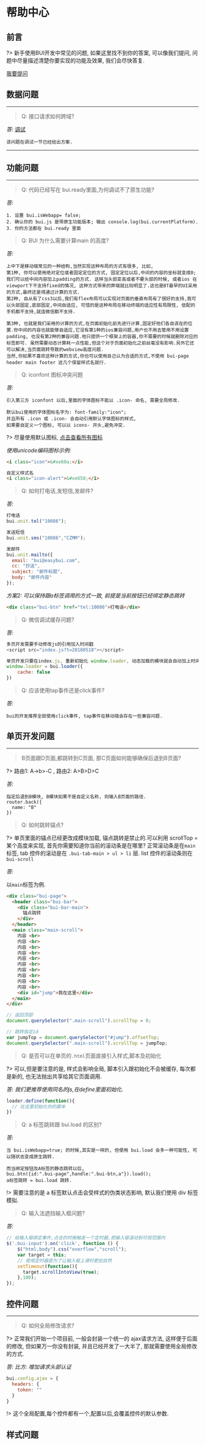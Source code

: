 # 帮助中心

## 前言

?> 新手使用BUI开发中常见的问题, 如果这里找不到你的答案, 可以像我们提问, 问题中尽量描述清楚你要实现的功能及效果, 我们会尽快答复. 

[我要提问](https://github.com/imouou/BUI-Guide/issues/new)

## 数据问题
---

> Q: 接口请求如何跨域?
 
*答:*  [调试](chapter1/debug.md)
```
该问题在调试一节已经给出方案.
```
---



## 功能问题
---

> Q: 代码已经写在 bui.ready里面,为何调试不了原生功能?

*答:*
```text
1. 设置 bui.isWebapp= false;
2. 确认你的 bui.js 是带原生功能版本; 输出 console.log(bui.currentPlatform). 
3. 你的方法都在 bui.ready 里面
```

> Q: BUI 为什么需要计算main 的高度?

*答:*
```text
上中下是移动端常见的一种结构,当然实现这种布局的方式有很多, 比如, 
第1种, 你可以使用绝对定位或者固定定位的方式, 固定定位以后,中间的内容的坐标就变成0; 我们可以给中间内容加上padding的方式. 这样当头部变高或者不要头部的时候, 或者ios 在viewport下不支持fixed的情况, 这种方式带来的弊端就比较明显了.这也是BT最早的UI采用的方式,最终还是得通过计算的方式. 
第2种, 自从有了css3以后,我们有flex布局可以实现对页面的垂直布局有了很好的支持,我可以头部固定,底部固定,中间自适应, 可惜的是这种布局在移动终端的适应性有局限性, 低配的手机都不支持,就连微信都不支持.

第3种, 也就是我们采用的计算的方式,在页面初始化前先进行计算,固定好他们各自该在的位置.你中间的内容也就能够自适应,它没有第1种的ios兼容问题,用户也不用去管用不用设置padding, 也没有第2种的兼容问题.他只提供一个框架上的容器,你不需要的时候就删除对应的标签即可. 虽然需要动态计算耗一点性能,但这个对于页面初始化之前丝毫没有影响.另外它还可以解决,当页面跳转导致的webview高度问题.
当然,你如果不喜欢这种计算的方式,你也可以使用自己认为合适的方式,不使用 bui-page header main footer 这几个保留样式名就行.
```

> Q: iconfont 图标冲突问题

*答:*

```text
引入第三方 iconfont 以后,里面的字体图标不能以 .icon- 命名, 需要全局修改.

默认bui使用的字体图标名字为: font-family:"icon"; 
并且所有 .icon 或 .icon- 会自动引用默认字体图标的样式, 
如果要自定义一个图标, 可以以 icons- 开头,避免冲突.

```
?> 尽量使用默认图标, [点击查看所有图标](http://www.easybui.com/demo/font/demo.html)

*使用unicode编码图标示例:*
```html
<i class="icon">&#xe60a;</i>

自定义样式名
<i class="icon-alert">&#xe658;</i>

```

> Q: 如何打电话,发短信,发邮件? 

*答:*

```js
打电话
bui.unit.tel("10086");

发送短信
bui.unit.sms("10086","CZMM");

发邮件
bui.unit.mailto({
  email: "bui@easybui.com",
  cc: "抄送",
  subject: "邮件标题",
  body: "邮件内容"
});

```
*方案2: 可以保持跟a标签调用的方式一致, 前提是当前按钮已经绑定静态跳转* 

```html
<div class="bui-btn" href="tel:10086">打电话</div>
```


> Q: 微信调试缓存问题? 

*答:*

```js
多页开发需要手动修改js的引用加入时间戳
<script src="index.js?t=20180518"></script>

单页开发只要在index.js, 重新初始化 window.loader, 动态加载的模块就会自动加上时间戳
window.loader = bui.loader({
    cache: false
})
```

> Q: 应该使用tap事件还是click事件?

*答:*

```text
bui的开发推荐全部使用click事件, tap事件在移动端会存在一些兼容问题.
```


## 单页开发问题
---

> B页面跟D页面,都跳转到C页面, 那C页面如何能够确保后退到B页面?

?> 路由1: A->b>-C , 路由2: A>B>D>C 

*答:*

```text
指定后退到B模块, B模块如果不是自定义名称, 则输入B页面的路径.
router.back({
  name: "B"
})
```

> Q: 如何跳转锚点? 

?> 单页里面的锚点已经更改成模块加载, 锚点跳转是禁止的.可以利用 scrollTop = 某个高度来实现, 首先你需要知道你当前的滚动条是在哪里? 正常滚动条是在`main`标签, tab 控件的滚动是在 `.bui-tab-main > ul > li` 层. list 控件的滚动条则在 `bui-scroll`

*答:*

以`main`标签为例.

```html
<div class="bui-page">
  <header class="bui-bar">
    <div class="bui-bar-main">
      锚点跳转
    </div>
  </header>
  <main class="main-scroll">
    内容 <br>  
    内容 <br>  
    内容 <br>  
    内容 <br>  
    内容 <br>  
    内容 <br>  
    内容 <br>  
    内容 <br>  
    内容 <br>  
    内容 <br>  
    <div id="jump">我在这里</div>
  </main>
</div>
```

```js
// 返回顶部
document.querySelector(".main-scroll").scrollTop = 0;

// 跳转指定id
var jumpTop = document.querySelector("#jump").offsetTop;
document.querySelector(".main-scroll").scrollTop = jumpTop;

```

> Q: 是否可以在单页的`.html`页面直接引入样式,脚本及初始化

?> 可以,但是要注意的是, 样式会影响全局, 脚本引入跟初始化不会被缓存, 每次都是新的, 也无法抛出共享给其它页面调用. 

*答: 我们更推荐使用同名的js,在define里面初始化.*

```js
loader.define(function(){
  // 在这里初始化你的脚本  
})
```

> Q: a 标签跳转跟 bui.load 的区别? 

*答:*

```text
当 bui.isWebapp=true; 的时候,其实是一样的, 但使用 bui.load 会多一种可能性, 可以随状态变成原生跳转. 

而当绑定按钮及A标签的静态跳转以后, 
bui.btn({id:".bui-page",handle:".bui-btn,a"}).load(); 
a标签跳转 = bui.load 跳转. 
```

!> 需要注意的是 a 标签默认点击会受样式的伪类状态影响, 默认我们使用 div 标签模拟. 

> Q: 输入法遮挡输入框问题? 

*答:*

```js
// 给输入框绑定事件,点击的时候触发一个定时器,把输入框滚动到可视范围内
$('.bui-input').on('click', function () {
    $("html,body").css("overflow","scroll");
    var target = this;
    // 使用定时器是为了让输入框上滑时更加自然
    setTimeout(function(){
      target.scrollIntoView(true);
    },100);
});
```


## 控件问题
---

> Q: 如何全局修改请求?

?> 正常我们开始一个项目前, 一般会封装一个统一的 ajax请求方法, 这样便于后面的修改, 但如果万一你没有封装, 并且已经开发了一大半了, 那就需要使用全局修改的方式.

*答: 比方: 增加请求头部认证* 
```js
bui.config.ajax = {
  headers: {
    token: ""
  }
}
```
!> 这个全局配置,每个控件都有一个,配置以后,会覆盖控件的默认参数. 

## 样式问题
